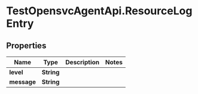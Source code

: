 # TestOpensvcAgentApi.ResourceLogEntry

## Properties

Name | Type | Description | Notes
------------ | ------------- | ------------- | -------------
**level** | **String** |  | 
**message** | **String** |  | 


